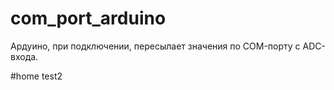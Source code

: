 # com_port_arduino
Ардуино, при подключении, пересылает значения по COM-порту с ADC-входа.

#home test2
